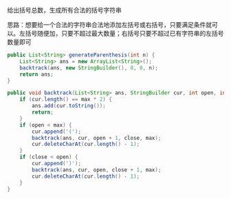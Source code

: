 给出括号总数，生成所有合法的括号字符串

思路：想要给一个合法的字符串合法地添加左括号或右括号，只要满足条件就可以。左括号随便加，只要不超过最大数量；右括号只要不超过已有字符串的左括号数量即可

```java
public List<String> generateParenthesis(int n) {
	List<String> ans = new ArrayList<String>();
	backtrack(ans, new StringBuilder(), 0, 0, n);
	return ans;
}

public void backtrack(List<String> ans, StringBuilder cur, int open, int close, int max) {
	if (cur.length() == max * 2) {
		ans.add(cur.toString());
		return;
	}
	if (open < max) {
		cur.append('(');
		backtrack(ans, cur, open + 1, close, max);
		cur.deleteCharAt(cur.length() - 1);
	}
	if (close < open) {
		cur.append(')');
		backtrack(ans, cur, open, close + 1, max);
		cur.deleteCharAt(cur.length() - 1);
	}
}
```